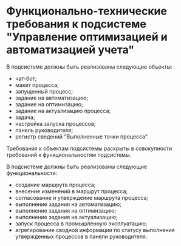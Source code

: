 # Функционально-технические требования к подсистеме "Управление оптимизацией и автоматизацией учета"

В подсистеме должны быть реализованы следующие объекты:
- чат-бот;
- макет процесса;
- запущенный процесс;
- задание на автоматизацию;
- задание на оптимизацию;
- задание на актуализацию процесса;
- задача;
- настройка запуска процессов;
- панель руководителя;
- регистр сведений "Выполненные точки процесса".

Требования к объектам подсистемы раскрыты в совокупности требований к функциональностям подсистемы.

В подсистеме должны быть реализованы следующие функциональности:
- создание маршрута процесса;
- внесение изменений в маршрут процесса;
- согласование и утверждение маршрута процесса;
- выполнение задания на автоматизацию;
- выполнение задания на оптимизацию;
- выполнение задания на актуализацию;
- запуск процесса в промышленную эксплуатацию;
- агрегирование сводной информации по статусу выполнения утвержденных процессов в панели руководителя.
